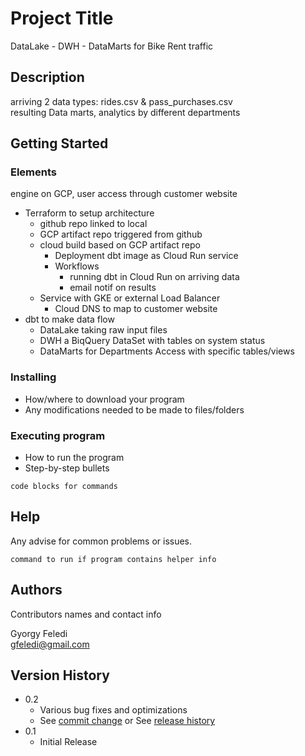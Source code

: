 # Project Title

DataLake - DWH - DataMarts for Bike Rent traffic

## Description

arriving 2 data types: rides.csv & pass_purchases.csv  
resulting Data marts, analytics by different departments  

## Getting Started

### Elements

engine on GCP, user access through customer website
- Terraform to setup architecture
  - github repo linked to local
  - GCP artifact repo triggered from github
  - cloud build based on GCP artifact repo
    - Deployment dbt image as Cloud Run service
    - Workflows 
      - running dbt in Cloud Run on arriving data
      - email notif on results 
  - Service with GKE or external Load Balancer 
    - Cloud DNS to map to customer website
- dbt to make data flow
  - DataLake taking raw input files
  - DWH a BiqQuery DataSet with tables on system status
  - DataMarts for Departments Access with specific tables/views

### Installing

* How/where to download your program
* Any modifications needed to be made to files/folders

### Executing program

* How to run the program
* Step-by-step bullets
```
code blocks for commands
```

## Help

Any advise for common problems or issues.
```
command to run if program contains helper info
```

## Authors

Contributors names and contact info

Gyorgy Feledi   
gfeledi@gmail.com

## Version History

* 0.2
    * Various bug fixes and optimizations
    * See [commit change]() or See [release history]()
* 0.1
    * Initial Release

